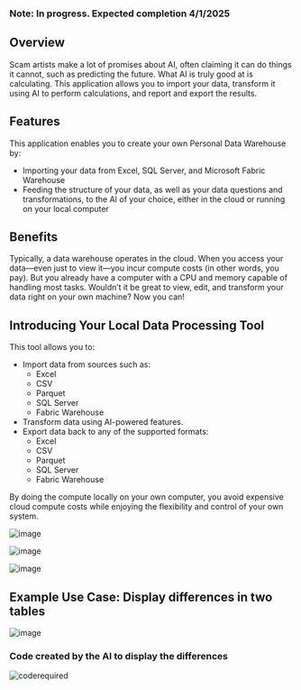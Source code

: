 ### Note: In progress. Expected completion 4/1/2025

## Overview
Scam artists make a lot of promises about AI, often claiming it can do things it cannot, such as predicting the future. What AI is truly good at is calculating. This application allows you to import your data, transform it using AI to perform calculations, and report and export the results.

## Features
This application enables you to create your own Personal Data Warehouse by:
  - Importing your data from Excel, SQL Server, and Microsoft Fabric Warehouse
  - Feeding the structure of your data, as well as your data questions and transformations, to the AI of your choice, either in the cloud or running on your local computer
    
## Benefits
Typically, a data warehouse operates in the cloud. When you access your data—even just to view it—you incur compute costs (in other words, you pay). But you already have a computer with a CPU and memory capable of handling most tasks. Wouldn’t it be great to view, edit, and transform your data right on your own machine? Now you can!

## Introducing Your Local Data Processing Tool
This tool allows you to:

* Import data from sources such as:
  - Excel
  - CSV
  - Parquet
  - SQL Server
  - Fabric Warehouse
* Transform data using AI-powered features.
* Export data back to any of the supported formats:
  - Excel
  - CSV
  - Parquet
  - SQL Server
  - Fabric Warehouse
    
By doing the compute locally on your own computer, you avoid expensive cloud compute costs while enjoying the flexibility and control of your own system.

![image](https://github.com/user-attachments/assets/0666d9a6-0da0-4780-9099-e919bb6fb839)

![image](https://github.com/user-attachments/assets/74238b49-7125-4861-a1e2-2f06c2d3710e)

![image](https://github.com/user-attachments/assets/9c51354b-7f69-45f6-9e73-ad79df4edb53)

## Example Use Case: Display differences in two tables

![image](https://github.com/user-attachments/assets/f8bb6d1f-d066-4a7a-a841-d463bad88d0c)

### Code created by the AI to display the differences

![coderequired](https://github.com/user-attachments/assets/f0ff7c35-653a-4266-bea8-c61d8e373cca)
